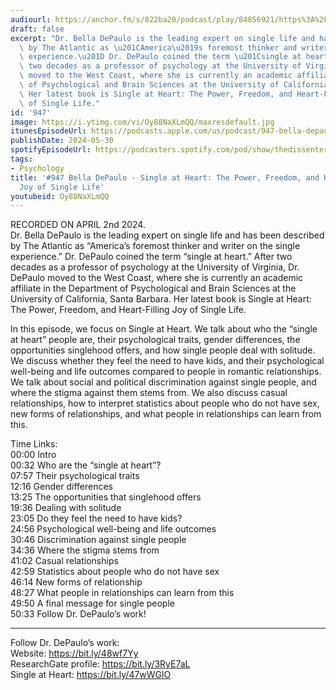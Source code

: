 ```yaml
---
audiourl: https://anchor.fm/s/822ba20/podcast/play/84856921/https%3A%2F%2Fd3ctxlq1ktw2nl.cloudfront.net%2Fstaging%2F2024-3-2%2Fa8d4f9d5-9e9b-9644-6efd-065bdf1dab3c.m4a
draft: false
excerpt: "Dr. Bella DePaulo is the leading expert on single life and has been described\
  \ by The Atlantic as \u201CAmerica\u2019s foremost thinker and writer on the single\
  \ experience.\u201D Dr. DePaulo coined the term \u201Csingle at heart.\u201D After\
  \ two decades as a professor of psychology at the University of Virginia, Dr. DePaulo\
  \ moved to the West Coast, where she is currently an academic affiliate in the Department\
  \ of Psychological and Brain Sciences at the University of California, Santa Barbara.\
  \ Her latest book is Single at Heart: The Power, Freedom, and Heart-Filling Joy\
  \ of Single Life."
id: '947'
image: https://i.ytimg.com/vi/Oy88NaXLmQQ/maxresdefault.jpg
itunesEpisodeUrl: https://podcasts.apple.com/us/podcast/947-bella-depaulo-single-at-heart-the-power-freedom/id1451347236?i=1000657322169&uo=4
publishDate: 2024-05-30
spotifyEpisodeUrl: https://podcasters.spotify.com/pod/show/thedissenter/episodes/947-Bella-DePaulo---Single-at-Heart-The-Power--Freedom--and-Heart-Filling-Joy-of-Single-Life-e2hs4kp
tags:
- Psychology
title: '#947 Bella DePaulo - Single at Heart: The Power, Freedom, and Heart-Filling
  Joy of Single Life'
youtubeid: Oy88NaXLmQQ
---
```

<div class="timelinks">

RECORDED ON APRIL 2nd 2024.  
Dr. Bella DePaulo is the leading expert on single life and has been described by The Atlantic as “America’s foremost thinker and writer on the single experience.” Dr. DePaulo coined the term “single at heart.” After two decades as a professor of psychology at the University of Virginia, Dr. DePaulo moved to the West Coast, where she is currently an academic affiliate in the Department of Psychological and Brain Sciences at the University of California, Santa Barbara. Her latest book is Single at Heart: The Power, Freedom, and Heart-Filling Joy of Single Life.

In this episode, we focus on Single at Heart. We talk about who the “single at heart” people are, their psychological traits, gender differences, the opportunities singlehood offers, and how single people deal with solitude. We discuss whether they feel the need to have kids, and their psychological well-being and life outcomes compared to people in romantic relationships. We talk about social and political discrimination against single people, and where the stigma against them stems from. We also discuss casual relationships, how to interpret statistics about people who do not have sex, new forms of relationships, and what people in relationships can learn from this.

Time Links:  
<time>00:00</time> Intro  
<time>00:32</time> Who are the “single at heart”?  
<time>07:57</time> Their psychological traits  
<time>12:16</time> Gender differences  
<time>13:25</time> The opportunities that singlehood offers  
<time>19:36</time> Dealing with solitude  
<time>23:05</time> Do they feel the need to have kids?  
<time>24:56</time> Psychological well-being and life outcomes  
<time>30:46</time> Discrimination against single people  
<time>34:36</time> Where the stigma stems from  
<time>41:02</time> Casual relationships  
<time>42:59</time> Statistics about people who do not have sex  
<time>46:14</time> New forms of relationship  
<time>48:27</time> What people in relationships can learn from this  
<time>49:50</time> A final message for single people  
<time>50:33</time> Follow Dr. DePaulo’s work!

---

Follow Dr. DePaulo’s work:  
Website: https://bit.ly/48wf7Yy  
ResearchGate profile: https://bit.ly/3RyE7aL  
Single at Heart: https://bit.ly/47wWGlO
</div>

